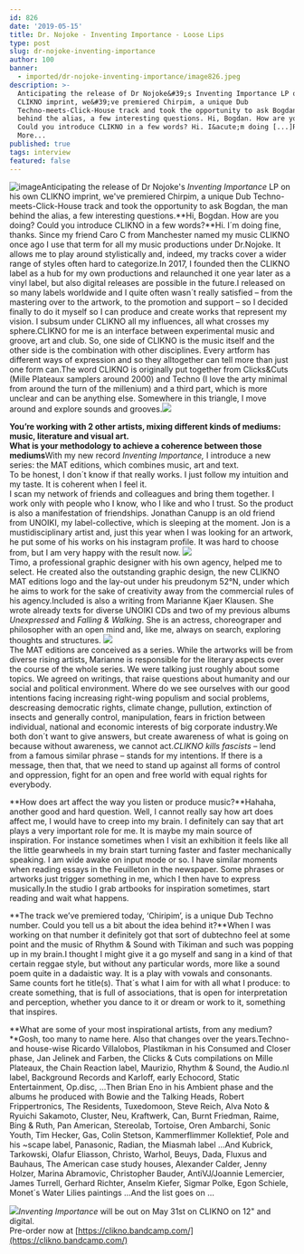 ```yaml
---
id: 826
date: '2019-05-15'
title: Dr. Nojoke - Inventing Importance - Loose Lips
type: post
slug: dr-nojoke-inventing-importance
author: 100
banner:
  - imported/dr-nojoke-inventing-importance/image826.jpeg
description: >-
  Anticipating the release of Dr Nojoke&#39;s Inventing Importance LP on his own
  CLIKNO imprint, we&#39;ve premiered Chirpim, a unique Dub
  Techno-meets-Click-House track and took the opportunity to ask Bogdan, the man
  behind the alias, a few interesting questions. Hi, Bogdan. How are you doing?
  Could you introduce CLIKNO in a few words? Hi. I&acute;m doing [...]Read
  More...
published: true
tags: interview
featured: false
---
```

![image](../imported/dr-nojoke-inventing-importance/image826.jpeg)Anticipating the release of Dr Nojoke's _Inventing Importance_ LP on his own CLIKNO imprint, we've premiered Chirpim, a unique Dub Techno-meets-Click-House track and took the opportunity to ask Bogdan, the man behind the alias, a few interesting questions.**Hi, Bogdan. How are you doing? Could you introduce CLIKNO in a few words?**Hi. I´m doing fine, thanks. Since my friend Caro C from Manchester named my music CLIKNO once ago I use that term for all my music productions under Dr.Nojoke. It allows me to play around stylistically and, indeed, my tracks cover a wider range of styles often hard to categorize.In 2017, I founded then the CLIKNO label as a hub for my own productions and relaunched it one year later as a vinyl label, but also digital releases are possible in the future.I released on so many labels worldwide and I quite often wasn´t really satisfied – from the mastering over to the artwork, to the promotion and support – so I decided finally to do it myself so I can produce and create works that represent my vision. I subsum under CLIKNO all my influences, all what crosses my sphere.CLIKNO for me is an interface between experimental music and groove, art and club. So, one side of CLIKNO is the music itself and the other side is the combination with other disciplines. Every artform has different ways of expression and so they alltogether can tell more than just one form can.The word CLIKNO is originally put together from Clicks&Cuts (Mille Plateaux samplers around 2000) and Techno (I love the arty minimal from around the turn of the millenium) and a third part, which is more unclear and can be anything else. Somewhere in this triangle, I move around and explore sounds and grooves.![](/wp-content/uploads/live/img/wysiwyg/5cdc482e82685.jpg)

**You’re working with 2 other artists, mixing different kinds of mediums: music, literature and visual art.  
What is your methodology to achieve a coherence between those mediums**With my new record _Inventing Importance,_ I introduce a new series: the MAT editions, which combines music, art and text.  
To be honest, I don´t know if that really works. I just follow my intuition and my taste. It is coherent when I feel it.  
I scan my network of friends and colleagues and bring them together. I work only with people who I know, who I like and who I trust. So the product is also a manifestation of friendships. Jonathan Canupp is an old friend from UNOIKI, my label-collective, which is sleeping at the moment. Jon is a mustidisciplinary artist and, just this year when I was looking for an artwork, he put some of his works on his instagram profile. It was hard to choose from, but I am very happy with the result now. ![](/wp-content/uploads/live/img/wysiwyg/5cdc46a6da660.jpg)  
Timo, a professional graphic designer with his own agency, helped me to select. He created also the outstanding graphic design, the new CLIKNO MAT editions logo and the lay-out under his preudonym 52°N, under which he aims to work for the sake of creativity away from the commercial rules of his agency.Included is also a writing from Marianne Kjaer Klausen. She wrote already texts for diverse UNOIKI CDs and two of my previous albums _Unexpressed_ and _Falling & Walking_. She is an actress, choreograper and philosopher with an open mind and, like me, always on search, exploring thoughts and structures. ![](/wp-content/uploads/live/img/wysiwyg/5cdc46bc7021c.jpg)  
The MAT editions are conceived as a series. While the artworks will be from diverse rising artists, Marianne is responsible for the literary aspects over the course of the whole series. We were talking just roughly about some topics. We agreed on writings, that raise questions about humanity and our social and political environment. Where do we see ourselves with our good intentions facing increasing right-wing populism and social problems, descreasing democratic rights, climate change, pullution, extinction of insects and generally control, manipulation, fears in friction between individual, national and economic interests of big corporate industry.We both don´t want to give answers, but create awareness of what is going on because without awareness, we cannot act._CLIKNO kills fascists_ – lend from a famous similar phrase – stands for my intentions. If there is a message, then that, that we need to stand up against all forms of control and oppression, fight for an open and free world with equal rights for everybody.

**How does art affect the way you listen or produce music?**Hahaha, another good and hard question. Well, I cannot really say how art does affect me, I would have to creep into my brain. I definitely can say that art plays a very important role for me. It is maybe my main source of inspiration. For instance sometimes when I visit an exhibition it feels like all the little gearwheels in my brain start turning faster and faster mechanically speaking. I am wide awake on input mode or so. I have similar moments when reading essays in the Feuilleton in the newspaper. Some phrases or artworks just trigger something in me, which I then have to express musically.In the studio I grab artbooks for inspiration sometimes, start reading and wait what happens.

**The track we’ve premiered today, ‘Chiripim’, is a unique Dub Techno number. Could you tell us a bit about the idea behind it?**When I was working on that number it definitely got that sort of dubtechno feel at some point and the music of Rhythm & Sound with Tikiman and such was popping up in my brain.I thought I might give it a go myself and sang in a kind of that certain reggae style, but without any particular words, more like a sound poem quite in a dadaistic way. It is a play with vowals and consonants. Same counts fort he title(s). That´s what I aim for with all what I produce: to create something, that is full of associations, that is open for interpretation and perception, whether you dance to it or dream or work to it, something that inspires.

**What are some of your most inspirational artists, from any medium?**Gosh, too many to name here. Also that changes over the years.Techno- and house-wise Ricardo Villalobos, Plastikman in his Consumed and Closer phase, Jan Jelinek and Farben, the Clicks & Cuts compilations on Mille Plateaux, the Chain Reaction label, Maurizio, Rhythm & Sound, the Audio.nl label, Background Records and Karloff, early Echocord, Static Entertainment, Op.disc, …Then Brian Eno in his Ambient phase and the albums he produced with Bowie and the Talking Heads, Robert Frippertronics, The Residents, Tuxedomoon, Steve Reich, Alva Noto & Ryuichi Sakamoto, Cluster, Neu, Kraftwerk, Can, Burnt Friedman, Raime, Bing & Ruth, Pan American, Stereolab, Tortoise, Oren Ambarchi, Sonic Youth, Tim Hecker, Gas, Colin Stetson, Kammerflimmer Kollektief, Pole and his ~scape label, Panasonic, Radian, the Miasmah label …And Kubrick, Tarkowski, Olafur Eliasson, Christo, Warhol, Beuys, Dada, Fluxus and Bauhaus, The American case study houses, Alexander Calder, Jenny Holzer, Marina Abramovic, Christopher Bauder, AntiVJ/Joannie Lemercier, James Turrell, Gerhard Richter, Anselm Kiefer, Sigmar Polke, Egon Schiele, Monet´s Water Lilies paintings …And the list goes on …

![](/wp-content/uploads/live/img/wysiwyg/5cdc485e72fbc.jpg)_Inventing Importance_ will be out on May 31st on CLIKNO on 12" and digital.  
Pre-order now at [](https://clikno.bandcamp.com/)[https://clikno.bandcamp.com/](https://clikno.bandcamp.com/)
